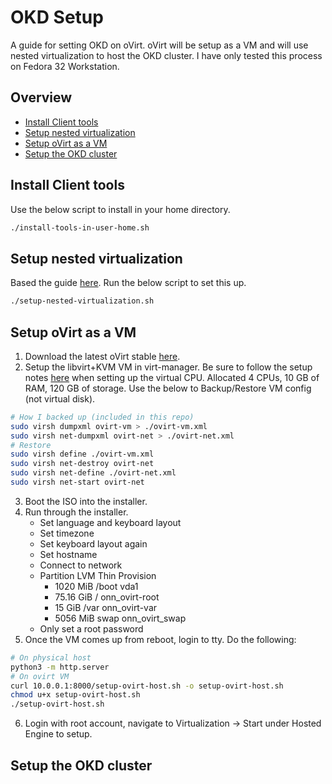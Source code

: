 # OKD Setup
A guide for setting OKD on oVirt. oVirt will be setup as a VM and will use nested virtualization to host the OKD cluster. I have only tested this process on Fedora 32 Workstation.
## Overview
- [Install Client tools](#Install-Client-tools)
- [Setup nested virtualization](#Setup-nested-virtualization)
- [Setup oVirt as a VM](#Setup-oVirt-as-a-VM)
- [Setup the OKD cluster](#Setup-the-OKD-cluster)
## Install Client tools
Use the below script to install in your home directory.
```bash
./install-tools-in-user-home.sh
```
## Setup nested virtualization
Based the guide [here](https://docs.fedoraproject.org/en-US/quick-docs/using-nested-virtualization-in-kvm/). Run the below script to set this up.
```bash
./setup-nested-virtualization.sh
```
## Setup oVirt as a VM
1. Download the latest oVirt stable [here](https://www.ovirt.org/download/node.html).
2. Setup the libvirt+KVM VM in virt-manager. Be sure to follow the setup notes [here](https://docs.fedoraproject.org/en-US/quick-docs/using-nested-virtualization-in-kvm/#proc_configuring-nested-virtualization-in-virt-manager) when setting up the virtual CPU. Allocated 4 CPUs, 10 GB of RAM, 120 GB of storage. Use the below to Backup/Restore VM config (not virtual disk).
```bash
# How I backed up (included in this repo)
sudo virsh dumpxml ovirt-vm > ./ovirt-vm.xml
sudo virsh net-dumpxml ovirt-net > ./ovirt-net.xml
# Restore
sudo virsh define ./ovirt-vm.xml
sudo virsh net-destroy ovirt-net
sudo virsh net-define ./ovirt-net.xml
sudo virsh net-start ovirt-net
```
3. Boot the ISO into the installer.
4. Run through the installer.
    - Set language and keyboard layout
    - Set timezone
    - Set keyboard layout again
    - Set hostname
    - Connect to network
    - Partition LVM Thin Provision
        - 1020 MiB /boot vda1
        - 75.16 GiB / onn_ovirt-root
        - 15 GiB /var onn_ovirt-var
        - 5056 MiB swap onn_ovirt_swap
    - Only set a root password
5. Once the VM comes up from reboot, login to tty. Do the following:
```bash
# On physical host
python3 -m http.server
# On ovirt VM
curl 10.0.0.1:8000/setup-ovirt-host.sh -o setup-ovirt-host.sh
chmod u+x setup-ovirt-host.sh
./setup-ovirt-host.sh
```
6. Login with root account, navigate to Virtualization -> Start under Hosted Engine to setup.
## Setup the OKD cluster
